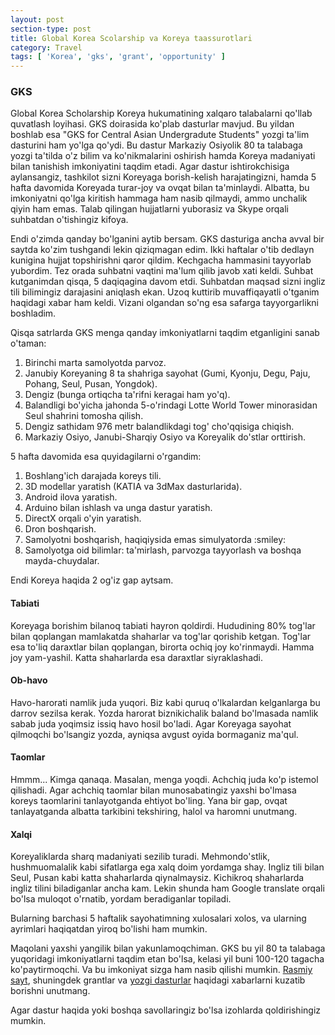 ```yaml
---
layout: post
section-type: post
title: Global Korea Scolarship va Koreya taassurotlari
category: Travel
tags: [ 'Korea', 'gks', 'grant', 'opportunity' ]
---
```


### GKS
Global Korea Scholarship Koreya hukumatining xalqaro talabalarni qo'llab quvatlash loyihasi. GKS doirasida ko'plab dasturlar mavjud. Bu yildan boshlab esa "GKS for Central Asian Undergradute Students" yozgi ta'lim dasturini ham yo'lga qo'ydi. Bu dastur Markaziy Osiyolik 80 ta talabaga yozgi ta'tilda o'z bilim va ko'nikmalarini oshirish hamda Koreya madaniyati bilan tanishish imkoniyatini taqdim etadi. Agar dastur ishtirokchisiga aylansangiz, tashkilot sizni Koreyaga borish-kelish harajatingizni, hamda 5 hafta davomida Koreyada turar-joy va ovqat bilan ta'minlaydi. Albatta, bu imkoniyatni qo'lga kiritish hammaga ham nasib qilmaydi, ammo unchalik qiyin ham emas. Talab qilingan hujjatlarni yuborasiz va Skype orqali suhbatdan o'tishingiz kifoya.

Endi o'zimda qanday bo'lganini aytib bersam. GKS dasturiga ancha avval bir saytda ko'zim tushgandi lekin qiziqmagan edim. Ikki haftalar o'tib dedlayn kunigina hujjat topshirishni qaror qildim. Kechgacha hammasini tayyorlab yubordim. Tez orada suhbatni vaqtini ma'lum qilib javob xati keldi. Suhbat kutganimdan qisqa, 5 daqiqagina davom etdi. Suhbatdan maqsad sizni ingliz tili bilimingiz darajasini aniqlash ekan. Uzoq kuttirib muvaffiqayatli o'tganim haqidagi xabar ham keldi. Vizani olgandan so'ng esa safarga tayyorgarlikni boshladim.

Qisqa satrlarda GKS menga qanday imkoniyatlarni taqdim etganligini sanab o'taman:
<ol style="text-align: left">
<li> Birinchi marta samolyotda parvoz. </li>
<li> Janubiy Koreyaning 8 ta shahriga sayohat (Gumi, Kyonju, Degu, Paju, Pohang, Seul, Pusan, Yongdok). </li>
<li> Dengiz (bunga ortiqcha ta'rifni keragai ham yo'q). </li>
<li> Balandligi bo'yicha jahonda 5-o'rindagi Lotte World Tower minorasidan Seul shahrini tomosha qilish. </li>
<li> Dengiz sathidam 976 metr balandlikdagi tog' cho'qqisiga chiqish. </li>
<li> Markaziy Osiyo, Janubi-Sharqiy Osiyo va Koreyalik do'stlar orttirish. </li>
</ol>

5 hafta davomida esa quyidagilarni o'rgandim:
<ol style="text-align: left">
<li> Boshlang'ich darajada koreys tili. </li>
<li> 3D modellar yaratish (KATIA va 3dMax dasturlarida). </li>
<li> Android ilova yaratish. </li>
<li> Arduino bilan ishlash va unga dastur yaratish. </li>
<li> DirectX orqali o'yin yaratish. </li>
<li> Dron boshqarish. </li>
<li> Samolyotni boshqarish, haqiqiysida emas simulyatorda :smiley: </li>
<li> Samolyotga oid bilimlar: ta'mirlash, parvozga tayyorlash va boshqa mayda-chuydalar. </li>
</ol>
Endi Koreya haqida 2 og'iz gap aytsam. 

#### Tabiati
Koreyaga borishim bilanoq tabiati hayron qoldirdi. Hududining 80% tog'lar bilan qoplangan mamlakatda shaharlar va tog'lar qorishib ketgan. Tog'lar esa to'liq daraxtlar bilan qoplangan, birorta ochiq joy ko'rinmaydi. Hamma joy yam-yashil. Katta shaharlarda esa daraxtlar siyraklashadi. 

#### Ob-havo
Havo-harorati namlik juda yuqori. Biz kabi quruq o'lkalardan kelganlarga bu darrov sezilsa kerak. Yozda harorat biznikichalik baland bo'lmasada namlik sabab juda yoqimsiz issiq havo hosil bo'ladi. Agar Koreyaga sayohat qilmoqchi bo'lsangiz yozda, ayniqsa avgust oyida bormaganiz ma'qul.

#### Taomlar
Hmmm... Kimga qanaqa. Masalan, menga yoqdi. Achchiq juda ko'p istemol qilishadi. Agar achchiq taomlar bilan munosabatingiz yaxshi bo'lmasa koreys taomlarini tanlayotganda ehtiyot bo'ling. Yana bir gap, ovqat tanlayatganda albatta tarkibini tekshiring, halol va haromni unutmang.

#### Xalqi
Koreyaliklarda sharq madaniyati sezilib turadi. Mehmondo'stlik, hushmuomalalik kabi sifatlarga ega xalq doim yordamga shay. Ingliz tili bilan Seul, Pusan kabi katta shaharlarda qiynalmaysiz. Kichikroq shaharlarda ingliz tilini biladiganlar ancha kam. Lekin shunda ham Google translate orqali bo'lsa muloqot o'rnatib, yordam beradiganlar topiladi. 

Bularning barchasi 5 haftalik sayohatimning xulosalari xolos, va ularning ayrimlari haqiqatdan yiroq bo'lishi ham mumkin.

Maqolani yaxshi yangilik bilan yakunlamoqchiman. GKS bu yil 80 ta talabaga yuqoridagi imkoniyatlarni taqdim etan bo'lsa, kelasi yil buni 100-120 tagacha ko'paytirmoqchi. Va bu imkoniyat sizga ham nasib qilishi mumkin. <a href="https://www.studyinkorea.go.kr/en/main.do" target="_blank">Rasmiy sayt</a>, shuningdek grantlar va <a href="https://t.me/event_uz" target="_blank">yozgi dasturlar</a> haqidagi xabarlarni kuzatib borishni unutmang. 

Agar dastur haqida yoki boshqa savollaringiz bo'lsa izohlarda qoldirishingiz mumkin.